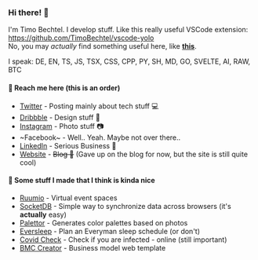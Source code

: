 ### Hi there! 👋

I'm Timo Bechtel.
I develop stuff. Like this really useful VSCode extension: https://github.com/TimoBechtel/vscode-yolo  
No, you may *actually* find something useful here, like **[this](https://timobechtel.github.io/random-project/index.html)**.

I speak: DE, EN, TS, JS, TSX, CSS, CPP, PY, SH, MD, GO, SVELTE, AI, RAW, BTC

#### 💬 Reach me here (this is an order)
- [Twitter](https://twitter.com/TimoBechtel) - Posting mainly about tech stuff 💻
- [Dribbble](https://dribbble.com/timobechtel) - Design stuff 🎨
- [Instagram](https://www.instagram.com/timo.bechtel/) - Photo stuff 📷
- ~Facebook~ - Well.. Yeah. Maybe not over there..
- [LinkedIn](https://www.linkedin.com/in/timo-bechtel/) - Serious Business 🤡
- [Website](https://timobechtel.com) - ~~Blog 📝~~ (Gave up on the blog for now, but the site is still quite cool)

#### 🎲 Some stuff I made that I think is kinda nice
- [Ruumio](https://ruumio.com) - Virtual event spaces 
- [SocketDB](https://socketdb.com) - Simple way to synchronize data across browsers (it's **actually** easy)
- [Palettor](https://palettor.com) - Generates color palettes based on photos
- [Eversleep](https://eversleep.timobechtel.com) - Plan an Everyman sleep schedule (or don't)
- [Covid Check](https://covid19.timobechtel.com) - Check if you are infected - online (still important)
- [BMC Creator](https://timobechtel.github.io/bmc-creator) - Business model web template
